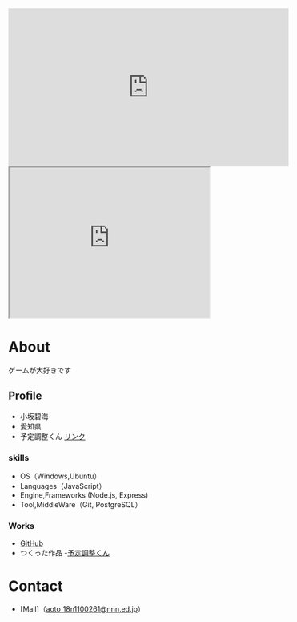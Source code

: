 <iframe width="560" height="315" src="https://www.youtube.com/embed/G4X0C-4n-ek" frameborder="0" allow="accelerometer; autoplay; clipboard-write; encrypted-media; gyroscope; picture-in-picture" allowfullscreen></iframe>

<iframe src="https://www.openprocessing.org/sketch/964110/embed/" width="400" height="300"></iframe>

# About
ゲームが大好きです

## Profile
- 小坂碧海
- 愛知県
- 予定調整くん
[リンク](https://gentle-fjord-96901.herokuapp.com/)

### skills
- OS（Windows,Ubuntu）
- Languages（JavaScript）
- Engine,Frameworks (Node.js, Express)
- Tool,MiddleWare（Git, PostgreSQL）

### Works
-  [GitHub](https://github.com/Nkouhekikai)
- つくった作品 
  -[予定調整くん](https://gentle-fjord-96901.herokuapp.com/)
  
# Contact
- [Mail]（aoto_18n1100261@nnn.ed.jp）
